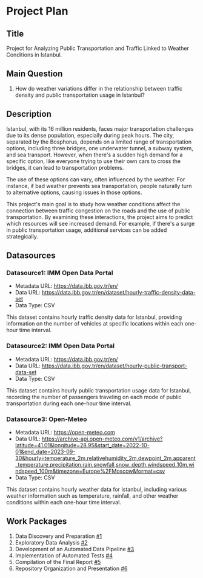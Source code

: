 # Project Plan

## Title

Project for Analyzing Public Transportation and Traffic Linked to Weather Conditions in Istanbul.

## Main Question

1. How do weather variations differ in the relationship between traffic density and public transportation usage in Istanbul?


## Description

Istanbul, with its 16 million residents, faces major transportation challenges due to its dense population, especially during peak hours. The city, separated by the Bosphorus, depends on a limited range of transportation options, including three bridges, one underwater tunnel, a subway system, and sea transport. However, when there's a sudden high demand for a specific option, like everyone trying to use their own cars to cross the bridges, it can lead to transportation problems.

The use of these options can vary, often influenced by the weather. For instance, if bad weather prevents sea transportation, people naturally turn to alternative options, causing issues in those options.

This project's main goal is to study how weather conditions affect the connection between traffic congestion on the roads and the use of public transportation. By examining these interactions, the project aims to predict which resources will see increased demand. For example, if there's a surge in public transportation usage, additional services can be added strategically.

## Datasources


### Datasource1: IMM Open Data Portal
* Metadata URL: https://data.ibb.gov.tr/en/
* Data URL: https://data.ibb.gov.tr/en/dataset/hourly-traffic-density-data-set
* Data Type: CSV

This dataset contains hourly traffic density data for Istanbul, providing information on the number of vehicles at specific locations within each one-hour time interval.

### Datasource2: IMM Open Data Portal
* Metadata URL: https://data.ibb.gov.tr/en/
* Data URL: https://data.ibb.gov.tr/en/dataset/hourly-public-transport-data-set
* Data Type: CSV

This dataset contains hourly public transportation usage data for Istanbul, recording the number of passengers traveling on each mode of public transportation during each one-hour time interval.

### Datasource3: Open-Meteo
* Metadata URL: https://open-meteo.com
* Data URL: https://archive-api.open-meteo.com/v1/archive?latitude=41.01&longitude=28.95&start_date=2022-10-01&end_date=2023-09-30&hourly=temperature_2m,relativehumidity_2m,dewpoint_2m,apparent_temperature,precipitation,rain,snowfall,snow_depth,windspeed_10m,windspeed_100m&timezone=Europe%2FMoscow&format=csv
* Data Type: CSV

This dataset contains hourly weather data for Istanbul, including various weather information such as temperature, rainfall, and other weather conditions within each one-hour time interval.


## Work Packages

1. Data Discovery and Preparation [#1](https://github.com/ozandmrz/made-template/issues/1)
2. Exploratory Data Analysis [#2](https://github.com/ozandmrz/made-template/issues/2)
3. Development of an Automated Data Pipeline [#3](https://github.com/ozandmrz/made-template/issues/3)
4. Implementation of Automated Tests [#4](https://github.com/ozandmrz/made-template/issues/4)
5. Compilation of the Final Report [#5](https://github.com/ozandmrz/made-template/issues/5)
6. Repository Organization and Presentation [#6](https://github.com/ozandmrz/made-template/issues/6)
